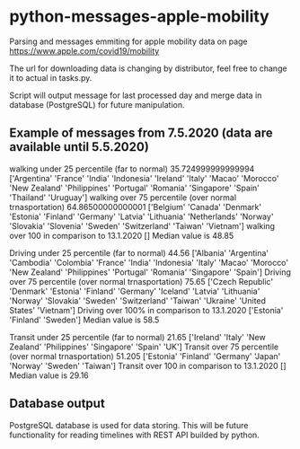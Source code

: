 # python-messages-apple-mobility
Parsing and messages emmiting for apple mobility data on page https://www.apple.com/covid19/mobility

The url for downloading data is changing by distributor, feel free to change it to actual in tasks.py.

Script will output message for last processed day and merge data in database (PostgreSQL) for future manipulation.

## Example of messages from 7.5.2020 (data are available until 5.5.2020)

walking under 25 percentile (far to normal) 35.724999999999994
['Argentina' 'France' 'India' 'Indonesia' 'Ireland' 'Italy' 'Macao'
 'Morocco' 'New Zealand' 'Philippines' 'Portugal' 'Romania' 'Singapore'
 'Spain' 'Thailand' 'Uruguay']
walking over 75 percentile (over normal trnasportation) 64.86500000000001
['Belgium' 'Canada' 'Denmark' 'Estonia' 'Finland' 'Germany' 'Latvia'
 'Lithuania' 'Netherlands' 'Norway' 'Slovakia' 'Slovenia' 'Sweden'
 'Switzerland' 'Taiwan' 'Vietnam']
walking over 100 in comparison to 13.1.2020
[]
Median value is 48.85

Driving under 25 percentile (far to normal) 44.56
['Albania' 'Argentina' 'Cambodia' 'Colombia' 'France' 'India' 'Indonesia'
 'Italy' 'Macao' 'Morocco' 'New Zealand' 'Philippines' 'Portugal'
 'Romania' 'Singapore' 'Spain']
 Driving over 75 percentile (over normal trnasportation)  75.65
['Czech Republic' 'Denmark' 'Estonia' 'Finland' 'Germany' 'Iceland'
 'Latvia' 'Lithuania' 'Norway' 'Slovakia' 'Sweden' 'Switzerland' 'Taiwan'
 'Ukraine' 'United States' 'Vietnam']
Driving over 100% in comparison to 13.1.2020
['Estonia' 'Finland' 'Sweden']
Median value is 58.5

Transit under 25 percentile (far to normal) 21.65
['Ireland' 'Italy' 'New Zealand' 'Philippines' 'Singapore' 'Spain' 'UK']
Transit over 75 percentile (over normal trnasportation)  51.205
['Estonia' 'Finland' 'Germany' 'Japan' 'Norway' 'Sweden' 'Taiwan']
Transit over 100 in comparison to 13.1.2020
[]
Median value is 29.16


## Database output

PostgreSQL database is used for data storing. This will be future functionality for reading timelines with REST API builded by python.
